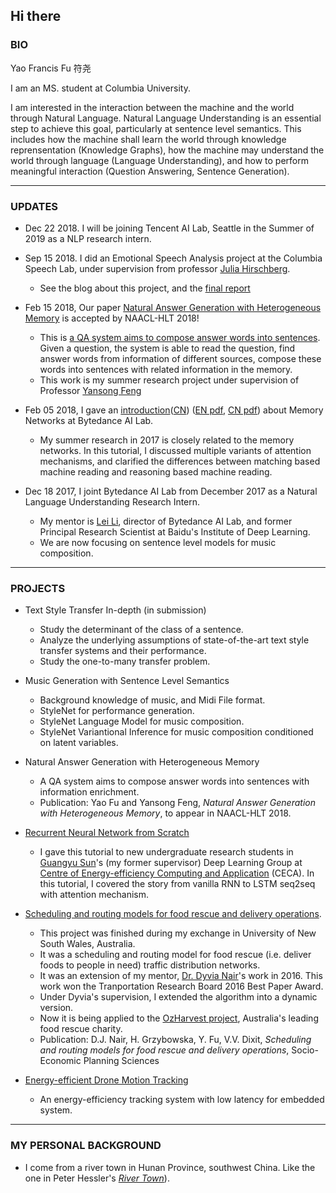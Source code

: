 ## Hi there

### BIO

Yao Francis Fu 符尧 

I am an MS. student at Columbia University. 

I am interested in the interaction between the machine and the world through Natural Language. 
Natural Language Understanding is an essential step to achieve this goal, particularly at sentence level semantics. 
This includes how the machine shall learn the world through knowledge reprensentation (Knowledge Graphs), how the machine may understand the world through language (Language Understanding), and how to perform meaningful interaction (Question Answering, Sentence Generation). 

-----

### UPDATES

* Dec 22 2018. I will be joining Tencent AI Lab, Seattle in the Summer of 2019 as a NLP research intern. 

* Sep 15 2018. I did an Emotional Speech Analysis project at the Columbia Speech Lab, under supervision from professor [Julia Hirschberg](http://www.cs.columbia.edu/~julia/). 

  * See the blog about this project, and the [final report](https://francix.github.io/blog/FinalReport.pdf)

* Feb 15 2018, Our paper [Natural Answer Generation with Heterogeneous Memory](https://francix.github.io/NaturalAnswerGeneration.pdf) is accepted by NAACL-HLT 2018!  

  * This is [a QA system aims to compose answer words into sentences](https://francix.github.io/NaturalAnswer.html). Given a question, the system is able to read the question, find answer words from information of different sources, compose these words into sentences with related information in the memory.
  * This work is my summer research project under supervision of Professor [Yansong Feng](https://sites.google.com/site/ysfeng/home)

* Feb 05 2018, I gave an [introduction](https://francix.github.io/MemNN-Fuyao-EN.html)([CN](https://francix.github.io/MemNN-Fuyao-CN.html)) ([EN pdf](https://francix.github.io/MemNN-Fuyao-EN.pdf), [CN pdf](https://francix.github.io/MemNN-Fuyao-CN.pdf)) about Memory Networks at Bytedance AI Lab. 

  - My summer research in 2017 is closely related to the memory networks. In this tutorial, I discussed multiple variants of attention mechanisms, and clarified the differences between matching based machine reading and reasoning based machine reading. 

* Dec 18 2017, I joint Bytedance AI Lab from December 2017 as a Natural Language Understanding Research Intern. 

  - My mentor is [Lei Li](http://www.cs.cmu.edu/~./leili/), director of Bytedance AI Lab, and former Principal Research Scientist at Baidu's Institute of Deep Learning. 
  - We are now focusing on sentence level models for music composition. 

-----

### PROJECTS

* Text Style Transfer In-depth (in submission)

  * Study the determinant of the class of a sentence. 
  * Analyze the underlying assumptions of state-of-the-art text style transfer systems and their performance. 
  * Study the one-to-many transfer problem. 

* Music Generation with Sentence Level Semantics

  * Background knowledge of music, and Midi File format. 
  * StyleNet for performance generation. 
  * StyleNet Language Model for music composition. 
  * StyleNet Variantional Inference for music composition conditioned on latent variables. 
  
* Natural Answer Generation with Heterogeneous Memory

  * A QA system aims to compose answer words into sentences with information enrichment. 
  * Publication: Yao Fu and Yansong Feng, _Natural Answer Generation with Heterogeneous Memory_, to appear in NAACL-HLT 2018. 

* [Recurrent Neural Network from Scratch](https://francix.github.io/images/RNNfromScratch_fuyao.pdf) 

  * I gave this tutorial to new undergraduate research students in [Guangyu Sun](http://ceca.pku.edu.cn/en/team.php?action=show&member_id=15)'s (my former supervisor) Deep Learning Group at [Centre of Energy-efficiency Computing and Application](http://ceca.pku.edu.cn/en/) (CECA). In this tutorial, I covered the story from vanilla RNN to LSTM seq2seq with attention mechanism.

* [Scheduling and routing models for food rescue and delivery operations](https://github.com/Francix/Multi-Vehicle-Multi-Peroid-Dynamic-Tabu-Search/tree/master).

  * This project was finished during my exchange in University of New South Wales, Australia. 
  * It was a scheduling and routing model for food rescue (i.e. deliver foods to people in need) traffic distribution networks. 
  * It was an extension of my mentor, [Dr. Dyvia Nair](http://www.rciti.unsw.edu.au/staff/divya-nair)'s work in 2016. This work won the Tranportation Research Board 2016 Best Paper Award. 
  * Under Dyvia's supervision, I extended the algorithm into a dynamic version. 
  * Now it is being applied to the [OzHarvest project](http://www.ozharvest.org/), Australia's leading food rescue charity. 
  * Publication: D.J. Nair, H. Grzybowska, Y. Fu, V.V. Dixit, _Scheduling and routing models for food rescue and delivery operations_, Socio-Economic Planning Sciences
  
* [Energy-efficient Drone Motion Tracking](https://github.com/Francix/Drone-Motion-Tracking)
  * An energy-efficiency tracking system with low latency for embedded system. 

-----

### MY PERSONAL BACKGROUND

* I come from a river town in Hunan Province, southwest China. Like the one in Peter Hessler's [_River Town_](http://www.goodreads.com/book/show/94053.River_Town)). 





